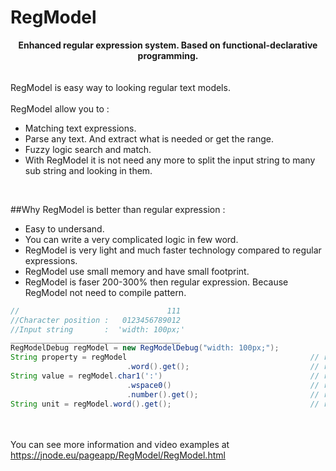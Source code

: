 # RegModel 


<div style="text-align: center;font-weight: bold;" >Enhanced regular expression system. Based on functional-declarative programming.</div>

<br>
<br>RegModel is easy way to looking regular text models.
<br>
<br>RegModel allow you to :
<ul> 
  <li>Matching text expressions.</li>
  <li>Parse any text. And extract what is needed or get the range.</li>
  <li>Fuzzy logic search and match.</li>
  <li>With RegModel it is not need any more to split the input string to many sub string and looking in them.
	</li>
</ul>

<br>

##Why RegModel is better than regular expression :
- Easy to undersand.
- You can write a very complicated logic in few word.</li>
- RegModel is very light and much faster technology compared to regular expressions.</li>
- RegModel use small memory and have small footprint.</li>
- RegModel is faser 200-300% then regular expression. Because RegModel not need to compile pattern.</li>



```java
//                                 111
//Character position :   0123456789012
//Input string       :  'width: 100px;'
______________________________________
RegModelDebug regModel = new RegModelDebug("width: 100px;");
String property = regModel                                         // range(0->0)  selected model ''
                          .word().get();                           // range(0->5)  selected model 'width'
String value = regModel.char1(':')                                 // range(5->6)  selected model ':'
                          .wspace0()                               // range(6->7)  selected model ' '
                          .number().get();                         // range(7->10)  selected model '100'
String unit = regModel.word().get();                               // range(10->12)  selected model 'px'
```

<br>
<br>You can see more information and video examples at <a href="https://jnode.eu/pageapp/RegModel/RegModel.html?from=github">https://jnode.eu/pageapp/RegModel/RegModel.html</a>

